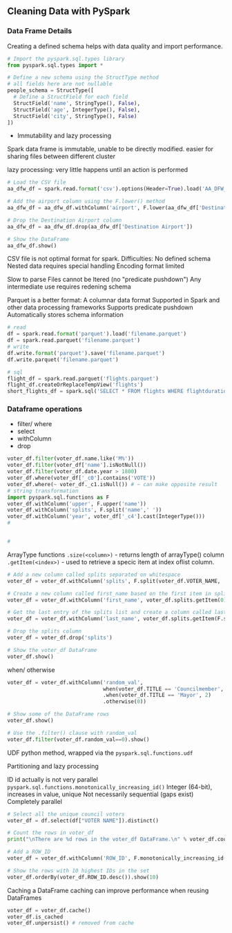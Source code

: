 ## Cleaning Data with PySpark

### Data Frame Details
Creating a defined schema helps with data quality and import performance.

```python
# Import the pyspark.sql.types library
from pyspark.sql.types import * 

# Define a new schema using the StructType method
# all fields here are not nullable
people_schema = StructType([
  # Define a StructField for each field
  StructField('name', StringType(), False),
  StructField('age', IntegerType(), False),
  StructField('city', StringType(), False)
])

```

* Immutability and lazy processing

Spark data frame is immutable, unable to be directly modified.
easier for sharing files between different cluster

lazy processing: very little happens until an action is performed

```python
# Load the CSV file
aa_dfw_df = spark.read.format('csv').options(Header=True).load('AA_DFW_2018.csv.gz')

# Add the airport column using the F.lower() method
aa_dfw_df = aa_dfw_df.withColumn('airport', F.lower(aa_dfw_df['Destination Airport']))

# Drop the Destination Airport column
aa_dfw_df = aa_dfw_df.drop(aa_dfw_df['Destination Airport'])

# Show the DataFrame
aa_dfw_df.show()

```

CSV file is not optimal format for spark.
Difficulties: 
No defined schema
Nested data requires special handling
Encoding format limited

Slow to parse
Files cannot be ltered (no "predicate pushdown")
Any intermediate use requires redening schema

Parquet is a better format:
A columnar data format
Supported in Spark and other data processing frameworks
Supports predicate pushdown
Automatically stores schema information

```python
# read
df = spark.read.format('parquet').load('filename.parquet')
df = spark.read.parquet('filename.parquet')
# write
df.write.format('parquet').save('filename.parquet')
df.write.parquet('filename.parquet')

# sql
flight_df = spark.read.parquet('flights.parquet')
flight_df.createOrReplaceTempView('flights')
short_flights_df = spark.sql('SELECT * FROM flights WHERE flightduration < 100')
```

### Dataframe operations

* filter/ where
* select
* withColumn
* drop
  
```python
voter_df.filter(voter_df.name.like('M%'))
voter_df.filter(voter_df['name'].isNotNull())
voter_df.filter(voter_df.date.year > 1800)
voter_df.where(voter_df['_c0'].contains('VOTE'))
voter_df.where(~ voter_df._c1.isNull()) # ~ can make opposite result
# string transformation
import pyspark.sql.functions as F
voter_df.withColumn('upper', F.upper('name'))
voter_df.withColumn('splits', F.split('name',' '))
voter_df.withColumn('year', voter_df['_c4'].cast(IntegerType()))
# 


# 
```
ArrayType functions
`.size(<column>)` - returns length of arrayType() column
`.getItem(<index>)` - used to retrieve a specic item at index oflist column.

```python
# Add a new column called splits separated on whitespace
voter_df = voter_df.withColumn('splits', F.split(voter_df.VOTER_NAME, '\s+'))

# Create a new column called first_name based on the first item in splits
voter_df = voter_df.withColumn('first_name', voter_df.splits.getItem(0))

# Get the last entry of the splits list and create a column called last_name
voter_df = voter_df.withColumn('last_name', voter_df.splits.getItem(F.size('splits') - 1))

# Drop the splits column
voter_df = voter_df.drop('splits')

# Show the voter_df DataFrame
voter_df.show()
```

when/ otherwise
```python
voter_df = voter_df.withColumn('random_val',
                               when(voter_df.TITLE == 'Councilmember', F.rand())
                               .when(voter_df.TITLE == 'Mayor', 2)
                               .otherwise(0))

# Show some of the DataFrame rows
voter_df.show()

# Use the .filter() clause with random_val
voter_df.filter(voter_df.random_val==0).show()
```

UDF
python method, wrapped via the `pyspark.sql.functions.udf`

Partitioning and lazy processing

ID 
id actually is not very parallel
`pyspark.sql.functions.monotonically_increasing_id()`
Integer (64-bit), increases in value, unique
Not necessarily sequential (gaps exist)
Completely parallel

```python
# Select all the unique council voters
voter_df = df.select(df["VOTER NAME"]).distinct()

# Count the rows in voter_df
print("\nThere are %d rows in the voter_df DataFrame.\n" % voter_df.count())

# Add a ROW_ID
voter_df = voter_df.withColumn('ROW_ID', F.monotonically_increasing_id())

# Show the rows with 10 highest IDs in the set
voter_df.orderBy(voter_df.ROW_ID.desc()).show(10)
```


Caching a DataFrame
 caching can improve performance when reusing DataFrames
```python
voter_df = voter_df.cache()
voter_df.is_cached
voter_df.unpersist() # removed from cache
```